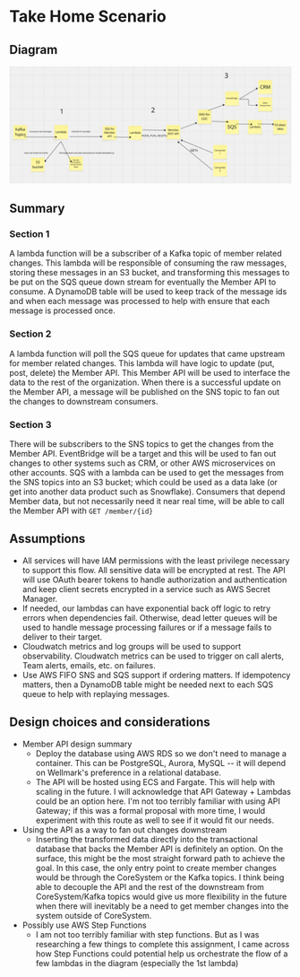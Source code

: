# Take Home Scenario
## Diagram
![diagram](images/diagram.png)

## Summary

### Section 1
A lambda function will be a subscriber of a Kafka topic of member related changes. This lambda will be responsible of consuming the raw messages, storing these messages in an S3 bucket, and transforming this messages to be put on the SQS queue down stream for eventually the Member API to consume. A DynamoDB table will be used to keep track of the message ids and when each message was processed to help with ensure that each message is processed once. 

### Section 2
A lambda function will poll the SQS queue for updates that came upstream for member related changes. This lambda will have logic to update (put, post, delete) the Member API. This Member API will be used to interface the data to the rest of the organization. When there is a successful update on the Member API, a message will be published on the SNS topic to fan out the changes to downstream consumers. 

### Section 3
There will be subscribers to the SNS topics to get the changes from the Member API. EventBridge will be a target and this will be used to fan out changes to other systems such as CRM, or other AWS microservices on other accounts. SQS with a lambda can be used to get the messages from the SNS topics into an S3 bucket; which could be used as a data lake (or get into another data product such as Snowflake). Consumers that depend Member data, but not necessarily need it near real time, will be able to call the Member API with `GET /member/{id}`


## Assumptions
* All services will have IAM permissions with the least privilege necessary to support this flow. All sensitive data will be encrypted at rest. The API will use OAuth bearer tokens to handle authorization and authentication and keep client secrets encrypted in a service such as AWS Secret Manager. 
* If needed, our lambdas can have exponential back off logic to retry errors when dependencies fail. Otherwise, dead letter queues will be used to handle message processing failures or if a message fails to deliver to their target.
* Cloudwatch metrics and log groups will be used to support observability. Cloudwatch metrics can be used to trigger on call alerts, Team alerts, emails, etc. on failures.
* Use AWS FIFO SNS and SQS support if ordering matters. If idempotency matters, then a DynamoDB table might be needed next to each SQS queue to help with replaying messages. 

## Design choices and considerations
* Member API design summary
  * Deploy the database using AWS RDS so we don't need to manage a container. This can be PostgreSQL, Aurora, MySQL -- it will depend on Wellmark's preference in a relational database. 
  * The API will be hosted using ECS and Fargate. This will help with scaling in the future. I will acknowledge that API Gateway + Lambdas could be an option here. I'm not too terribly familiar with using API Gateway; if this was a formal proposal with more time, I would experiment with this route as well to see if it would fit our needs. 
* Using the API as a way to fan out changes downstream
  * Inserting the transformed data directly into the transactional database that backs the Member API is definitely an option. On the surface, this might be the most straight forward path to achieve the goal. In this case, the only entry point to create member changes would be through the CoreSystem or the Kafka topics. I think being able to decouple the API and the rest of the downstream from CoreSystem/Kafka topics would give us more flexibility in the future when there will inevitably be a need to get member changes into the system outside of CoreSystem.
* Possibly use AWS Step Functions
  * I am not too terribly familiar with step functions. But as I was researching a few things to complete this assignment, I came across how Step Functions could potential help us orchestrate the flow of a few lambdas in the diagram (especially the 1st lambda)